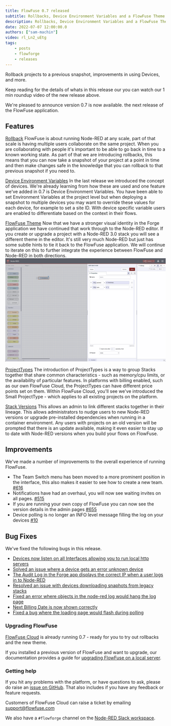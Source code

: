 ```yaml
---
title: FlowFuse 0.7 released
subtitle: Rollbacks, Device Environment Variables and a FlowFuse Theme
description: Rollbacks, Device Environment Variables and a FlowFuse Theme
date: 2022-07-07 12:00:00.0
authors: ["sam-machin"]
video: rl_Ln2_uEtg
tags:
    - posts
    - flowforge
    - releases
---
```

Rollback projects to a previous snapshot, improvements in using Devices, and more.

<!--more-->

Keep reading for  the details of whats in this release our you can watch our 1 min roundup video of the new release above. 

We're pleased to announce version 0.7 is now available. the next release of the FlowFuse application.

## Features
[Rollback](https://github.com/flowforge/flowforge/issues/587)
FlowFuse is about running Node-RED at any scale, part of that scale is having multiple users collaborate on the same project. When you are collaborating with people it's important to be able to go back in time to a known working state. As part of that we are introducing rollbacks, this means that you can now take a snapshot of your project at a point in time and then make changes safe in the knowledge that you can rollback to that previous snapshot if you need to.

[Device Environment Variables](https://github.com/flowforge/flowforge/issues/680)
In the last release we introduced the concept of devices. We're already learning from how these are used and one feature we've added in 0.7 is Device Environment Variables. You have been able to set Environment Variables at the project level but when deploying a snapshot to multiple devices you may want to override these values for each device, for example to set a site ID. With device specific variable users are enabled to differentiate based on the context in their flows.

[FlowFuse Theme](https://github.com/flowforge/flowforge-nr-theme/)
Now that we have a stronger visual identity in the Forge application we have continued that work through to the Node-RED editor. If you create or upgrade a project with a Node-RED 3.0 stack you will see a different theme in the editor. It's still very much Node-RED but just has some subtle hints to tie it back to the FlowFuse application. We will continue to iterate on this to further integrate the experience between FlowFuse and Node-RED in both directions.
![](./images/ff-07-theme.png)

[ProjectTypes](https://github.com/flowforge/flowforge/issues/380)
The introduction of ProjectTypes is a way to group Stacks together that share common characteristics - such as memory/cpu limits, or the availability of particular features. In platforms with billing enabled, such as our own FlowFuse Cloud, the ProjectTypes can have different price points set on them. Within FlowFuse Cloud, you'll see we've introduced the Small ProjectType - which applies to all existing projects on the platform.

[Stack Versions](https://github.com/flowforge/flowforge/issues/694)
This allows an admin to link different stacks together in their lineage. This allows administrators to nudge users to new Node-RED versions or upgrade pre-installed dependencies when running in a container environment. Any users with projects on an old version will be prompted that there is an update available, making it even easier to stay up to date with Node-RED versions when you build your flows on FlowFuse.


## Improvements
We've made a number of improvements to the overall experience of running FlowFuse.
- The Team Switch menu has been moved to a more prominent position in the interface, this also makes it easier to see how to create a new team. [#616](https://github.com/flowforge/flowforge/issues/616)
- Notifications have had an overhaul, you will now see waiting invites on all pages. [#515](https://github.com/flowforge/flowforge/issues/515)
- If you are running your own copy of FlowFuse you can now see the version details in the admin pages [#655](https://github.com/flowforge/flowforge/issues/655)
- Device polling is no longer an INFO level message  filling the log on your devices [#10](https://github.com/flowforge/flowforge-device-agent/issues/10)



## Bug Fixes
We've fixed the following bugs in this release.
- [Devices now listen on all Interfaces allowing you to run local http servers](https://github.com/flowforge/flowforge-device-agent/issues/7)<br>
- [Solved an issue where a device gets an error  unknown device](https://github.com/flowforge/flowforge-device-agent/issues/7)<br>
- [The Audit Log in the Forge app displays the correct IP when a user logs in to Node-RED](https://github.com/flowforge/flowforge/issues/507)<br>
- [Resolved an issue with devices downloading snaphots from legacy stacks](https://github.com/flowforge/flowforge/issues/507)<br>
- [Fixed an error where objects in the node-red log would hang the log page](https://github.com/flowforge/flowforge/issues/735)<br>
- [Next Billing Date is now shown correctly](https://github.com/flowforge/flowforge/issues/745)<br>
- [Fixed a bug where the loading page would flash during polling](https://github.com/flowforge/flowforge/issues/689)<br>

### Upgrading FlowFuse

[FlowFuse Cloud](https://app.flowforge.com) is already running 0.7 - ready for
you to try out rollbacks and the new theme. 

If you installed a previous version of FlowFuse and want to upgrade, our documentation provides a
guide for [upgrading FlowFuse on a local server](/docs/upgrade/#upgrading-flowforge).

### Getting help

If you hit any problems with the platform, or have questions to ask, please do
raise an [issue on GitHub](https://github.com/flowforge/flowforge/issues).
That also includes if you have any feedback or feature requests.

Customers of FlowFuse Cloud can raise a ticket by emailing support@flowfuse.com

We also have a `#flowforge` channel on the [Node-RED Slack workspace](https://nodered.org/slack).
